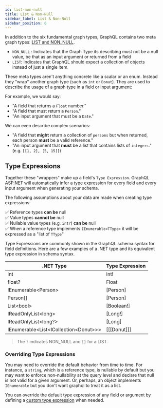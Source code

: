 ```yaml
---
id: list-non-null
title: List & Non-Null
sidebar_label: List & Non-Null
sidebar_position: 6
---
```


In addition to the six fundamental graph types, GraphQL contains two meta graph types: [LIST and NON_NULL](https://graphql.org/learn/schema/#lists-and-non-null).

-   `NON_NULL` : Indicates that the Graph Type its describing must not be a null value, be that as an input argument or returned from a field
-   `LIST`: Indicates that GraphQL should expect a collection of objects instead of just a single item.

These meta types aren't anything concrete like a scalar or an enum. Instead they "wrap" another graph type (such as `int` or `Donut`). They are used to describe the usage of a graph type in a field or input argument:

For example, we would say:

-   "A field that returns a `Float` number."
-   "A field that must return a `Person`."
-   "An input argument that must be a `Date`."

We can even describe complex scenarios:

-   "A field that **might** return a collection of `persons` but when returned, each person **must** be a valid reference."
-   "An input argument that **must** be a list that contains lists of `integers`." (e.g. `[[1, 2], [5, 15]]`)

## Type Expressions

Together these "wrappers" make up a field's `Type Expression`. GraphQL ASP.NET will automatically infer a type expression for every field and every input argument when generating your schema.

The following assumptions about your data are made when creating type expressions:

✅  Reference types **can be** null <br/>
✅  Value types **cannot be** null <br/>
✅  Nullable value types (e.g. `int?`) **can be** null <br/>
✅  When a reference type implements `IEnumerable<TType>` it will be expressed as a "list of `TType`"

Type Expressions are commonly shown in the GraphQL schema syntax for field definitions. Here are a few examples of a .NET type and its equivalent type expression in schema syntax.

| .NET Type                               | Type Expression |
| --------------------------------------- | --------------- |
| int                                   | Int!          |
| float?                                | Float         |
| IEnumerable&lt;Person&gt;                   | [Person]      |
| Person[]                               | [Person]      |
| List&lt;bool&gt;                            | [Boolean!]    |
| IReadOnlyList&lt;long&gt;                  | [Long!]        |
| IReadOnlyList&lt;long?&gt;                  | [Long]        |
| IEnumerable&lt;List&lt;ICollection&lt;Donut&gt;&gt;&gt; | [[[Donut]]]   |

> The `!` indicates NON_NULL and `[]` for a LIST.

### Overriding Type Expressions

You may need to override the default behavior from time to time. For instance, a `string`, which is a reference type, is nullable by default but you may want to enforce non-nullability at the query level and declare that null is not valid for a given argument. Or, perhaps, an object implements `IEnumerable` but you don't want graphql to treat it as a list.

You can override the default type expression of any field or argument by defining a [custom type expression](../advanced/type-expressions) when needed.

